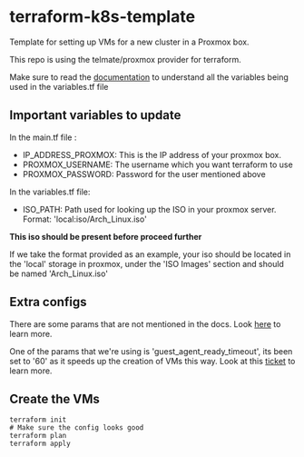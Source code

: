 ﻿# terraform-k8s-template

Template for setting up VMs for a new cluster in a Proxmox box.

This repo is using the telmate/proxmox provider for terraform.

Make sure to read the [documentation](https://registry.terraform.io/providers/Telmate/proxmox/latest/docs) to understand all the variables being used in the variables.tf file

## Important variables to update

In the main.tf file :
- IP_ADDRESS_PROXMOX: This is the IP address of your proxmox box.
- PROXMOX_USERNAME: The username which you want terraform to use
- PROXMOX_PASSWORD: Password for the user mentioned above


In the variables.tf file:
- ISO_PATH: Path used for looking up the ISO in your proxmox server. Format: 'local:iso/Arch_Linux.iso'

**This iso should be present before proceed further**

If we take the format provided as an example, your iso should be located in the 'local' storage in proxmox, under the 'ISO Images' section and should be named 'Arch_Linux.iso'

## Extra configs
There are some params that are not mentioned in the docs. Look [here](https://github.com/Telmate/terraform-provider-proxmox/blob/master/proxmox/resource_vm_qemu.go) to learn more.

One of the params that we're using is 'guest_agent_ready_timeout', its been set to '60' as it speeds up the creation of VMs this way. Look at this [ticket](https://github.com/Telmate/terraform-provider-proxmox/issues/325) to learn more.

## Create the VMs
```
terraform init
# Make sure the config looks good
terraform plan
terraform apply
```
